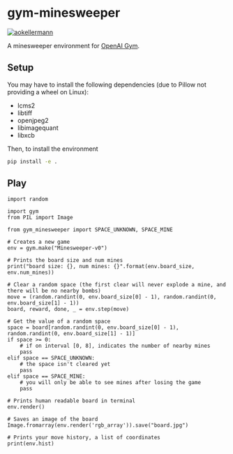# gym-minesweeper

[![aokellermann](https://circleci.com/gh/aokellermann/gym-minesweeper.svg?style=svg)](https://app.circleci.com/pipelines/github/aokellermann/gym-minesweeper)

A minesweeper environment for [OpenAI Gym](https://gym.openai.com/).

## Setup

You may have to install the following dependencies (due to Pillow not providing a wheel on Linux):

* lcms2
* libtiff
* openjpeg2
* libimagequant
* libxcb

Then, to install the environment

```bash
pip install -e .
```

## Play

```python3
import random

import gym
from PIL import Image

from gym_minesweeper import SPACE_UNKNOWN, SPACE_MINE

# Creates a new game
env = gym.make("Minesweeper-v0")

# Prints the board size and num mines
print("board size: {}, num mines: {}".format(env.board_size, env.num_mines))

# Clear a random space (the first clear will never explode a mine, and there will be no nearby bombs)
move = (random.randint(0, env.board_size[0] - 1), random.randint(0, env.board_size[1] - 1))
board, reward, done, _ = env.step(move)

# Get the value of a random space
space = board[random.randint(0, env.board_size[0] - 1), random.randint(0, env.board_size[1] - 1)]
if space >= 0:
    # if on interval [0, 8], indicates the number of nearby mines
    pass
elif space == SPACE_UNKNOWN:
    # the space isn't cleared yet
    pass
elif space == SPACE_MINE:
    # you will only be able to see mines after losing the game
    pass

# Prints human readable board in terminal
env.render()

# Saves an image of the board
Image.fromarray(env.render('rgb_array')).save("board.jpg")

# Prints your move history, a list of coordinates
print(env.hist)
```
